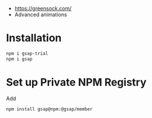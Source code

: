 - https://greensock.com/
- Advanced animations

# Installation

```bash 
npm i gsap-trial
npm i gsap
```


# Set up Private NPM Registry

Add 

```bash
npm install gsap@npm:@gsap/member
```

